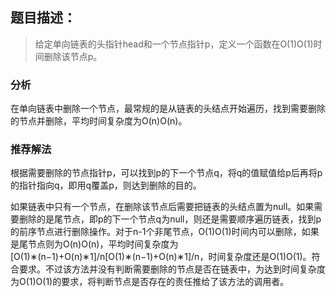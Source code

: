 ## 题目描述：

> 给定单向链表的头指针head和一个节点指针p，定义一个函数在O(1)O(1)时间删除该节点p。

### 分析

在单向链表中删除一个节点，最常规的是从链表的头结点开始遍历，找到需要删除的节点并删除，平均时间复杂度为O(n)O(n)。

### 推荐解法
根据需要删除的节点指针p，可以找到p的下一个节点q，将q的值赋值给p后再将p的指针指向q，即用q覆盖p，则达到删除的目的。

如果链表中只有一个节点，在删除该节点后需要把链表的头结点置为null。如果需要删除的是尾节点，即p的下一个节点q为null，则还是需要顺序遍历链表，找到p的前序节点进行删除操作。对于n-1个非尾节点，O(1)O(1)时间内可以删除，如果是尾节点则为O(n)O(n)，平均时间复杂度为[O(1)∗(n−1)+O(n)∗1]/n[O(1)∗(n−1)+O(n)∗1]/n，时间复杂度还是O(1)O(1)。符合要求。不过该方法并没有判断需要删除的节点是否在链表中，为达到时间复杂度为O(1)O(1)的要求，将判断节点是否存在的责任推给了该方法的调用者。

